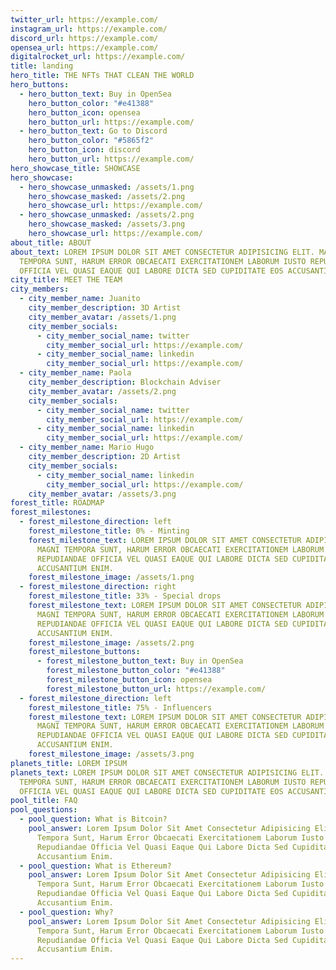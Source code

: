```yaml
---
twitter_url: https://example.com/
instagram_url: https://example.com/
discord_url: https://example.com/
opensea_url: https://example.com/
digitalrocket_url: https://example.com/
title: landing
hero_title: THE NFTs THAT CLEAN THE WORLD
hero_buttons:
  - hero_button_text: Buy in OpenSea
    hero_button_color: "#e41388"
    hero_button_icon: opensea
    hero_button_url: https://example.com/
  - hero_button_text: Go to Discord
    hero_button_color: "#5865f2"
    hero_button_icon: discord
    hero_button_url: https://example.com/
hero_showcase_title: SHOWCASE
hero_showcase:
  - hero_showcase_unmasked: /assets/1.png
    hero_showcase_masked: /assets/2.png
    hero_showcase_url: https://example.com/
  - hero_showcase_unmasked: /assets/2.png
    hero_showcase_masked: /assets/3.png
    hero_showcase_url: https://example.com/
about_title: ABOUT
about_text: LOREM IPSUM DOLOR SIT AMET CONSECTETUR ADIPISICING ELIT. MAGNI
  TEMPORA SUNT, HARUM ERROR OBCAECATI EXERCITATIONEM LABORUM IUSTO REPUDIANDAE
  OFFICIA VEL QUASI EAQUE QUI LABORE DICTA SED CUPIDITATE EOS ACCUSANTIUM ENIM.
city_title: MEET THE TEAM
city_members:
  - city_member_name: Juanito
    city_member_description: 3D Artist
    city_member_avatar: /assets/1.png
    city_member_socials:
      - city_member_social_name: twitter
        city_member_social_url: https://example.com/
      - city_member_social_name: linkedin
        city_member_social_url: https://example.com/
  - city_member_name: Paola
    city_member_description: Blockchain Adviser
    city_member_avatar: /assets/2.png
    city_member_socials:
      - city_member_social_name: twitter
        city_member_social_url: https://example.com/
      - city_member_social_name: linkedin
        city_member_social_url: https://example.com/
  - city_member_name: Mario Hugo
    city_member_description: 2D Artist
    city_member_socials:
      - city_member_social_name: linkedin
        city_member_social_url: https://example.com/
    city_member_avatar: /assets/3.png
forest_title: ROADMAP
forest_milestones:
  - forest_milestone_direction: left
    forest_milestone_title: 0% - Minting
    forest_milestone_text: LOREM IPSUM DOLOR SIT AMET CONSECTETUR ADIPISICING ELIT.
      MAGNI TEMPORA SUNT, HARUM ERROR OBCAECATI EXERCITATIONEM LABORUM IUSTO
      REPUDIANDAE OFFICIA VEL QUASI EAQUE QUI LABORE DICTA SED CUPIDITATE EOS
      ACCUSANTIUM ENIM.
    forest_milestone_image: /assets/1.png
  - forest_milestone_direction: right
    forest_milestone_title: 33% - Special drops
    forest_milestone_text: LOREM IPSUM DOLOR SIT AMET CONSECTETUR ADIPISICING ELIT.
      MAGNI TEMPORA SUNT, HARUM ERROR OBCAECATI EXERCITATIONEM LABORUM IUSTO
      REPUDIANDAE OFFICIA VEL QUASI EAQUE QUI LABORE DICTA SED CUPIDITATE EOS
      ACCUSANTIUM ENIM.
    forest_milestone_image: /assets/2.png
    forest_milestone_buttons:
      - forest_milestone_button_text: Buy in OpenSea
        forest_milestone_button_color: "#e41388"
        forest_milestone_button_icon: opensea
        forest_milestone_button_url: https://example.com/
  - forest_milestone_direction: left
    forest_milestone_title: 75% - Influencers
    forest_milestone_text: LOREM IPSUM DOLOR SIT AMET CONSECTETUR ADIPISICING ELIT.
      MAGNI TEMPORA SUNT, HARUM ERROR OBCAECATI EXERCITATIONEM LABORUM IUSTO
      REPUDIANDAE OFFICIA VEL QUASI EAQUE QUI LABORE DICTA SED CUPIDITATE EOS
      ACCUSANTIUM ENIM.
    forest_milestone_image: /assets/3.png
planets_title: LOREM IPSUM
planets_text: LOREM IPSUM DOLOR SIT AMET CONSECTETUR ADIPISICING ELIT. MAGNI
  TEMPORA SUNT, HARUM ERROR OBCAECATI EXERCITATIONEM LABORUM IUSTO REPUDIANDAE
  OFFICIA VEL QUASI EAQUE QUI LABORE DICTA SED CUPIDITATE EOS ACCUSANTIUM ENIM.
pool_title: FAQ
pool_questions:
  - pool_question: What is Bitcoin?
    pool_answer: Lorem Ipsum Dolor Sit Amet Consectetur Adipisicing Elit. Magni
      Tempora Sunt, Harum Error Obcaecati Exercitationem Laborum Iusto
      Repudiandae Officia Vel Quasi Eaque Qui Labore Dicta Sed Cupiditate Eos
      Accusantium Enim.
  - pool_question: What is Ethereum?
    pool_answer: Lorem Ipsum Dolor Sit Amet Consectetur Adipisicing Elit. Magni
      Tempora Sunt, Harum Error Obcaecati Exercitationem Laborum Iusto
      Repudiandae Officia Vel Quasi Eaque Qui Labore Dicta Sed Cupiditate Eos
      Accusantium Enim.
  - pool_question: Why?
    pool_answer: Lorem Ipsum Dolor Sit Amet Consectetur Adipisicing Elit. Magni
      Tempora Sunt, Harum Error Obcaecati Exercitationem Laborum Iusto
      Repudiandae Officia Vel Quasi Eaque Qui Labore Dicta Sed Cupiditate Eos
      Accusantium Enim.
---
```


